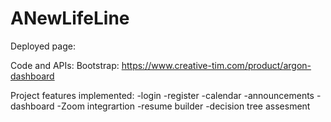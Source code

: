 # ANewLifeLine

Deployed page:

Code and APIs:
Bootstrap: https://www.creative-tim.com/product/argon-dashboard

Project features implemented:
-login
-register
-calendar
-announcements
-dashboard
-Zoom integrartion
-resume builder
-decision tree assesment 


